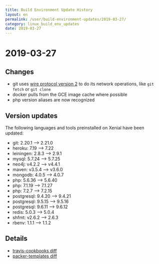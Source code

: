 ```yaml
---
title: Build Environment Update History
layout: en
permalink: /user/build-environment-updates/2019-03-27/
category: linux_build_env_updates
date: 2019-03-27
---
```


# 2019-03-27

## Changes
- git uses [wire protocol version 2](https://github.com/git/git/blob/master/Documentation/technical/protocol-v2.txt) to do its network operations, like `git fetch` or `git clone`
- docker pulls from the GCE image cache where possible
- php version aliases are now recognized

## Version updates

The following languages and tools preinstalled on Xenial have been updated:
- git: 2.20.1 --> 2.21.0
- heroku: 7.19 --> 7.22
- leiningen: 2.8.3 --> 2.9.1
- mysql: 5.7.24 --> 5.7.25
- neo4j: v4.2.2 --> v4.4.1
- maven: v3.5.4 --> v3.6.0
- mongodb: 4.0.5 --> 4.0.7
- php: 5.6.36 --> 5.6.40
- php: 7.1.19 --> 7.1.27
- php: 7.2.7 --> 7.2.15
- postgresql: 9.4.20 --> 9.4.21
- postgresql: 9.5.15 --> 9.5.16
- postgresql: 9.6.11 --> 9.6.12
- redis: 5.0.3 --> 5.0.4
- shfmt: v2.6.2 --> 2.6.3
- rbenv: 1.1.1 --> 1.1.2

## Details

- [travis-cookbooks diff](https://github.com/travis-ci/travis-cookbooks/compare/f9b6c9e...42e42e4)
- [packer-templates diff](https://github.com/travis-ci/packer-templates/compare/7ce7ab5...f909ac5)
